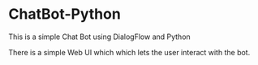 # ChatBot-Python

This is a simple Chat Bot using DialogFlow and Python

There is a simple Web UI which which lets the user interact with the bot.
